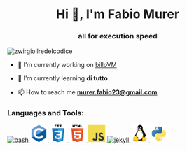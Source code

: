 <h1 align="center">Hi 👋, I'm Fabio Murer</h1>
<h3 align="center">all for execution speed</h3>

<p align="left"> <img src="https://komarev.com/ghpvc/?username=zwirgioilredelcodice&label=Profile%20views&color=0e75b6&style=flat" alt="zwirgioilredelcodice" /> </p>

- 🔭 I’m currently working on [billoVM](https://github.com/zwirgioIlredelCodice/billoVM)

- 🌱 I’m currently learning **di tutto**

- 📫 How to reach me **murer.fabio23@gmail.com**


<h3 align="left">Languages and Tools:</h3>
<p align="left"> <a href="https://www.gnu.org/software/bash/" target="_blank"> <img src="https://www.vectorlogo.zone/logos/gnu_bash/gnu_bash-icon.svg" alt="bash" width="40" height="40"/> </a> <a href="https://www.cprogramming.com/" target="_blank"> <img src="https://raw.githubusercontent.com/devicons/devicon/master/icons/c/c-original.svg" alt="c" width="40" height="40"/> </a> <a href="https://www.w3schools.com/css/" target="_blank"> <img src="https://raw.githubusercontent.com/devicons/devicon/master/icons/css3/css3-original-wordmark.svg" alt="css3" width="40" height="40"/> </a> <a href="https://www.w3.org/html/" target="_blank"> <img src="https://raw.githubusercontent.com/devicons/devicon/master/icons/html5/html5-original-wordmark.svg" alt="html5" width="40" height="40"/> </a> <a href="https://developer.mozilla.org/en-US/docs/Web/JavaScript" target="_blank"> <img src="https://raw.githubusercontent.com/devicons/devicon/master/icons/javascript/javascript-original.svg" alt="javascript" width="40" height="40"/> </a> <a href="https://jekyllrb.com/" target="_blank"> <img src="https://www.vectorlogo.zone/logos/jekyllrb/jekyllrb-icon.svg" alt="jekyll" width="40" height="40"/> </a> <a href="https://www.linux.org/" target="_blank"> <img src="https://raw.githubusercontent.com/devicons/devicon/master/icons/linux/linux-original.svg" alt="linux" width="40" height="40"/> </a> <a href="https://www.python.org" target="_blank"> <img src="https://raw.githubusercontent.com/devicons/devicon/master/icons/python/python-original.svg" alt="python" width="40" height="40"/> </a> </p>


<!---
zwirgioIlredelCodice/zwirgioIlredelCodice is a ✨ special ✨ repository because its `README.md` (this file) appears on your GitHub profile.
You can click the Preview link to take a look at your changes.
--->
